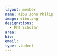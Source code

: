 ```yaml
---
layout: member
name: Dibu John Philip
image: dibu.png
designations: 
  - PhD Scholar
area:
bio:
email:
type: student
---
```

